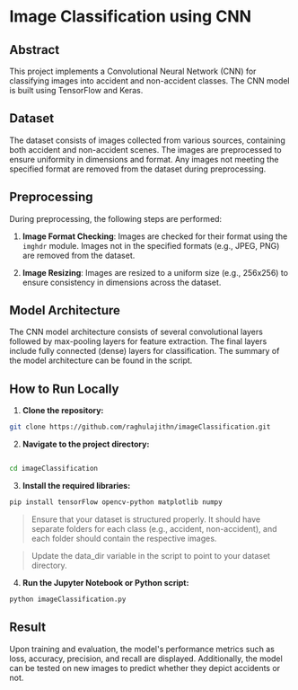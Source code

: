 # Image Classification using CNN

## Abstract

This project implements a Convolutional Neural Network (CNN) for classifying images into accident and non-accident classes. The CNN model is built using TensorFlow and Keras.

## Dataset

The dataset consists of images collected from various sources, containing both accident and non-accident scenes. The images are preprocessed to ensure uniformity in dimensions and format. Any images not meeting the specified format are removed from the dataset during preprocessing.

## Preprocessing

During preprocessing, the following steps are performed:

1. **Image Format Checking**: Images are checked for their format using the `imghdr` module. Images not in the specified formats (e.g., JPEG, PNG) are removed from the dataset.

2. **Image Resizing**: Images are resized to a uniform size (e.g., 256x256) to ensure consistency in dimensions across the dataset.

## Model Architecture

The CNN model architecture consists of several convolutional layers followed by max-pooling layers for feature extraction. The final layers include fully connected (dense) layers for classification. The summary of the model architecture can be found in the script.


## How to Run Locally

1. **Clone the repository:**

```bash
git clone https://github.com/raghulajithn/imageClassification.git
```
2. **Navigate to the project directory:**
```bash

cd imageClassification
```
3. **Install the required libraries:**
```bash
pip install tensorFlow opencv-python matplotlib numpy
```
> Ensure that your dataset is structured properly. It should have separate folders for each class (e.g., accident, non-accident), and each folder should contain the respective images.

> Update the data_dir variable in the script to point to your dataset directory.

4. **Run the Jupyter Notebook or Python script:**
```bash
python imageClassification.py
```

## Result
Upon training and evaluation, the model's performance metrics such as loss, accuracy, precision, and recall are displayed. Additionally, the model can be tested on new images to predict whether they depict accidents or not.
